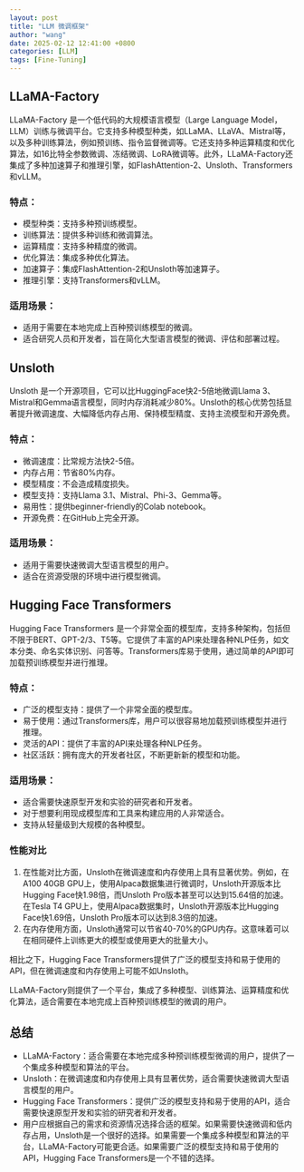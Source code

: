 ```yaml
---
layout: post 
title: "LLM 微调框架"
author: "wang"
date: 2025-02-12 12:41:00 +0800
categories: [LLM]
tags: [Fine-Tuning]
---
```


## LLaMA-Factory
LLaMA-Factory 是一个低代码的大规模语言模型（Large Language Model，LLM）训练与微调平台。它支持多种模型种类，如LLaMA、LLaVA、Mistral等，以及多种训练算法，例如预训练、指令监督微调等。它还支持多种运算精度和优化算法，如16比特全参数微调、冻结微调、LoRA微调等。此外，LLaMA-Factory还集成了多种加速算子和推理引擎，如FlashAttention-2、Unsloth、Transformers和vLLM。
### 特点：
- 模型种类：支持多种预训练模型。
- 训练算法：提供多种训练和微调算法。
- 运算精度：支持多种精度的微调。
- 优化算法：集成多种优化算法。
- 加速算子：集成FlashAttention-2和Unsloth等加速算子。
- 推理引擎：支持Transformers和vLLM。
### 适用场景：
- 适用于需要在本地完成上百种预训练模型的微调。
- 适合研究人员和开发者，旨在简化大型语言模型的微调、评估和部署过程。
## Unsloth
Unsloth 是一个开源项目，它可以比HuggingFace快2-5倍地微调Llama 3、Mistral和Gemma语言模型，同时内存消耗减少80%。Unsloth的核心优势包括显著提升微调速度、大幅降低内存占用、保持模型精度、支持主流模型和开源免费。
### 特点：
- 微调速度：比常规方法快2-5倍。
- 内存占用：节省80%内存。
- 模型精度：不会造成精度损失。
- 模型支持：支持Llama 3.1、Mistral、Phi-3、Gemma等。
- 易用性：提供beginner-friendly的Colab notebook。
- 开源免费：在GitHub上完全开源。
### 适用场景：
- 适用于需要快速微调大型语言模型的用户。
- 适合在资源受限的环境中进行模型微调。
## Hugging Face Transformers
Hugging Face Transformers 是一个非常全面的模型库，支持多种架构，包括但不限于BERT、GPT-2/3、T5等。它提供了丰富的API来处理各种NLP任务，如文本分类、命名实体识别、问答等。Transformers库易于使用，通过简单的API即可加载预训练模型并进行推理。
### 特点：
- 广泛的模型支持：提供了一个非常全面的模型库。
- 易于使用：通过Transformers库，用户可以很容易地加载预训练模型并进行推理。
- 灵活的API：提供了丰富的API来处理各种NLP任务。
- 社区活跃：拥有庞大的开发者社区，不断更新新的模型和功能。
### 适用场景：
- 适合需要快速原型开发和实验的研究者和开发者。
- 对于想要利用现成模型库和工具来构建应用的人非常适合。
- 支持从轻量级到大规模的各种模型。
### 性能对比
1. 在性能对比方面，Unsloth在微调速度和内存使用上具有显著优势。例如，在A100 40GB GPU上，使用Alpaca数据集进行微调时，Unsloth开源版本比Hugging Face快1.98倍，而Unsloth Pro版本甚至可以达到15.64倍的加速。在Tesla T4 GPU上，使用Alpaca数据集时，Unsloth开源版本比Hugging Face快1.69倍，Unsloth Pro版本可以达到8.3倍的加速。
2. 在内存使用方面，Unsloth通常可以节省40-70%的GPU内存。这意味着可以在相同硬件上训练更大的模型或使用更大的批量大小。

  相比之下，Hugging Face Transformers提供了广泛的模型支持和易于使用的API，但在微调速度和内存使用上可能不如Unsloth。
  
  LLaMA-Factory则提供了一个平台，集成了多种模型、训练算法、运算精度和优化算法，适合需要在本地完成上百种预训练模型的微调的用户。
## 总结
- LLaMA-Factory：适合需要在本地完成多种预训练模型微调的用户，提供了一个集成多种模型和算法的平台。
- Unsloth：在微调速度和内存使用上具有显著优势，适合需要快速微调大型语言模型的用户。
- Hugging Face Transformers：提供广泛的模型支持和易于使用的API，适合需要快速原型开发和实验的研究者和开发者。
- 用户应根据自己的需求和资源情况选择合适的框架。如果需要快速微调和低内存占用，Unsloth是一个很好的选择。如果需要一个集成多种模型和算法的平台，LLaMA-Factory可能更合适。如果需要广泛的模型支持和易于使用的API，Hugging Face Transformers是一个不错的选择。
